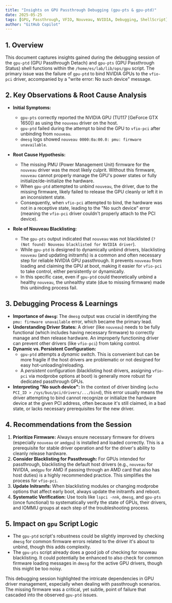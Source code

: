 ```yaml
---
title: "Insights on GPU Passthrough Debugging (gpu-pts & gpu-ptd)"
date: 2025-05-25
tags: [GPU, Passthrough, VFIO, Nouveau, NVIDIA, Debugging, ShellScript]
author: "GitHub Copilot"
---
```


## 1. Overview

This document captures insights gained during the debugging session of the `gpu-ptd` (GPU Passthrough Detach) and `gpu-pts` (GPU Passthrough Status) shell functions within the `/home/es/lab/lib/ops/gpu` script. The primary issue was the failure of `gpu-ptd` to bind NVIDIA GPUs to the `vfio-pci` driver, accompanied by a "write error: No such device" message.

## 2. Key Observations & Root Cause Analysis

*   **Initial Symptoms:**
    *   `gpu-pts` correctly reported the NVIDIA GPU (TU117 [GeForce GTX 1650]) as using the `nouveau` driver on the host.
    *   `gpu-ptd` failed during the attempt to bind the GPU to `vfio-pci` after unbinding from `nouveau`.
    *   `dmesg` logs showed `nouveau 0000:0a:00.0: pmu: firmware unavailable`.

*   **Root Cause Hypothesis:**
    *   The missing PMU (Power Management Unit) firmware for the `nouveau` driver was the most likely culprit. Without this firmware, `nouveau` cannot properly manage the GPU's power states or fully initialize/de-initialize the hardware.
    *   When `gpu-ptd` attempted to unbind `nouveau`, the driver, due to the missing firmware, likely failed to release the GPU cleanly or left it in an inconsistent state.
    *   Consequently, when `vfio-pci` attempted to bind, the hardware was not in a receptive state, leading to the "No such device" error (meaning the `vfio-pci` driver couldn't properly attach to the PCI device).

*   **Role of Nouveau Blacklisting:**
    *   The `gpu-pts` output indicated that `nouveau` was not blacklisted (`? (Not found) Nouveau blacklisted for NVIDIA driver`).
    *   While `gpu-ptd` is designed to dynamically unbind drivers, blacklisting `nouveau` (and updating initramfs) is a common and often necessary step for reliable NVIDIA GPU passthrough. It prevents `nouveau` from loading and claiming the GPU at boot, making it easier for `vfio-pci` to take control, either persistently or dynamically.
    *   In this specific case, even if `gpu-ptd` could theoretically unbind a healthy `nouveau`, the unhealthy state (due to missing firmware) made this unbinding process fail.

## 3. Debugging Process & Learnings

*   **Importance of `dmesg`:** The `dmesg` output was crucial in identifying the `pmu: firmware unavailable` error, which became the primary lead.
*   **Understanding Driver States:** A driver (like `nouveau`) needs to be fully functional (which includes having necessary firmware) to correctly manage and then release hardware. An improperly functioning driver can prevent other drivers (like `vfio-pci`) from taking control.
*   **Dynamic vs. Persistent Configuration:**
    *   `gpu-ptd` attempts a *dynamic* switch. This is convenient but can be more fragile if the host drivers are problematic or not designed for easy hot-unloading/reloading.
    *   A *persistent* configuration (blacklisting host drivers, assigning `vfio-pci` via modprobe options at boot) is generally more robust for dedicated passthrough GPUs.
*   **Interpreting "No such device":** In the context of driver binding (`echo PCI_ID > /sys/bus/pci/drivers/.../bind`), this error usually means the driver attempting to bind cannot recognize or initialize the hardware device at the given PCI address, often because it's still claimed, in a bad state, or lacks necessary prerequisites for the new driver.

## 4. Recommendations from the Session

1.  **Prioritize Firmware:** Always ensure necessary firmware for drivers (especially `nouveau` or `amdgpu`) is installed and loaded correctly. This is a prerequisite for stable driver operation and for the driver's ability to cleanly release hardware.
2.  **Consider Blacklisting for Passthrough:** For GPUs intended for passthrough, blacklisting the default host drivers (e.g., `nouveau` for NVIDIA, `amdgpu` for AMD if passing through an AMD card that also has host duties) is a highly recommended practice. This simplifies the process for `vfio-pci`.
3.  **Update Initramfs:** When blacklisting modules or changing modprobe options that affect early boot, always update the initramfs and reboot.
4.  **Systematic Verification:** Use tools like `lspci -nnk`, `dmesg`, and `gpu-pts` (once functional) to systematically verify the state of GPUs, their drivers, and IOMMU groups at each step of the troubleshooting process.

## 5. Impact on `gpu` Script Logic

*   The `gpu-ptd` script's robustness could be slightly improved by checking `dmesg` for common firmware errors related to the driver it's about to unbind, though this adds complexity.
*   The `gpu-pts` script already does a good job of checking for nouveau blacklisting. It could potentially be enhanced to also check for common firmware loading messages in `dmesg` for the active GPU drivers, though this might be too noisy.

This debugging session highlighted the intricate dependencies in GPU driver management, especially when dealing with passthrough scenarios. The missing firmware was a critical, yet subtle, point of failure that cascaded into the observed `gpu-ptd` issues.
